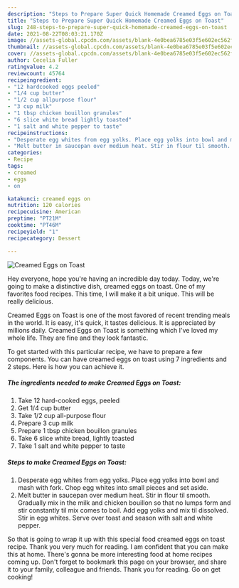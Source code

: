 ```yaml
---
description: "Steps to Prepare Super Quick Homemade Creamed Eggs on Toast"
title: "Steps to Prepare Super Quick Homemade Creamed Eggs on Toast"
slug: 248-steps-to-prepare-super-quick-homemade-creamed-eggs-on-toast
date: 2021-08-22T08:03:21.170Z
image: //assets-global.cpcdn.com/assets/blank-4e0bea6785e03f5e602ec562f230caae08da540cada707380b4fe1bbebba43da.png
thumbnail: //assets-global.cpcdn.com/assets/blank-4e0bea6785e03f5e602ec562f230caae08da540cada707380b4fe1bbebba43da.png
cover: //assets-global.cpcdn.com/assets/blank-4e0bea6785e03f5e602ec562f230caae08da540cada707380b4fe1bbebba43da.png
author: Cecelia Fuller
ratingvalue: 4.2
reviewcount: 45764
recipeingredient:
- "12 hardcooked eggs peeled"
- "1/4 cup butter"
- "1/2 cup allpurpose flour"
- "3 cup milk"
- "1 tbsp chicken bouillon granules"
- "6 slice white bread lightly toasted"
- "1 salt and white pepper to taste"
recipeinstructions:
- "Desperate egg whites from egg yolks. Place egg yolks into bowl and mash with fork. Chop egg whites into small pieces and set aside."
- "Melt butter in saucepan over medium heat. Stir in flour til smooth. Gradually mix in the milk and chicken bouillon so that no lumps form and stir constantly til mix comes to boil. Add egg yolks and mix til dissolved. Stir in egg whites. Serve over toast and season with salt and white pepper."
categories:
- Recipe
tags:
- creamed
- eggs
- on

katakunci: creamed eggs on 
nutrition: 120 calories
recipecuisine: American
preptime: "PT21M"
cooktime: "PT46M"
recipeyield: "1"
recipecategory: Dessert

---
```



![Creamed Eggs on Toast](//assets-global.cpcdn.com/assets/blank-4e0bea6785e03f5e602ec562f230caae08da540cada707380b4fe1bbebba43da.png)

Hey everyone, hope you're having an incredible day today. Today, we're going to make a distinctive dish, creamed eggs on toast. One of my favorites food recipes. This time, I will make it a bit unique. This will be really delicious.



Creamed Eggs on Toast is one of the most favored of recent trending meals in the world. It is easy, it's quick, it tastes delicious. It is appreciated by millions daily. Creamed Eggs on Toast is something which I've loved my whole life. They are fine and they look fantastic.


To get started with this particular recipe, we have to prepare a few components. You can have creamed eggs on toast using 7 ingredients and 2 steps. Here is how you can achieve it.

<!--inarticleads1-->

##### The ingredients needed to make Creamed Eggs on Toast:

1. Take 12 hard-cooked eggs, peeled
1. Get 1/4 cup butter
1. Take 1/2 cup all-purpose flour
1. Prepare 3 cup milk
1. Prepare 1 tbsp chicken bouillon granules
1. Take 6 slice white bread, lightly toasted
1. Take 1 salt and white pepper to taste




<!--inarticleads2-->

##### Steps to make Creamed Eggs on Toast:

1. Desperate egg whites from egg yolks. Place egg yolks into bowl and mash with fork. Chop egg whites into small pieces and set aside.
1. Melt butter in saucepan over medium heat. Stir in flour til smooth. Gradually mix in the milk and chicken bouillon so that no lumps form and stir constantly til mix comes to boil. Add egg yolks and mix til dissolved. Stir in egg whites. Serve over toast and season with salt and white pepper.




So that is going to wrap it up with this special food creamed eggs on toast recipe. Thank you very much for reading. I am confident that you can make this at home. There's gonna be more interesting food at home recipes coming up. Don't forget to bookmark this page on your browser, and share it to your family, colleague and friends. Thank you for reading. Go on get cooking!

